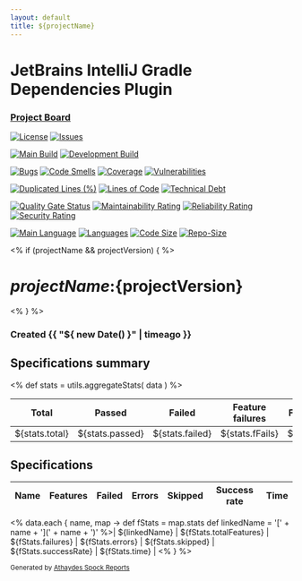 ```yaml
---
layout: default
title: ${projectName}
---
```

# JetBrains IntelliJ Gradle Dependencies Plugin

### [Project Board][project-url]

[//]: # ([![Release][release-image]][release-url])

[![License][license-image]][license-url]
[![Issues][issues-image]][issues-url]

[//]: # ([![ReleaseMain Build][release-build-image]][release-url])
[![Main Build][main-build-image]][main-url]
[![Development Build][development-build-image]][development-url]

[![Bugs](https://sonarcloud.io/api/project_badges/measure?project=gregoranders_idea-gradle-dependencies&metric=bugs)][sonarcloud-url]
[![Code Smells](https://sonarcloud.io/api/project_badges/measure?project=gregoranders_idea-gradle-dependencies&metric=code_smells)][sonarcloud-url]
[![Coverage](https://sonarcloud.io/api/project_badges/measure?project=gregoranders_idea-gradle-dependencies&metric=coverage)][sonarcloud-url]
[![Vulnerabilities](https://sonarcloud.io/api/project_badges/measure?project=gregoranders_idea-gradle-dependencies&metric=vulnerabilities)][sonarcloud-url]

[![Duplicated Lines (%)](https://sonarcloud.io/api/project_badges/measure?project=gregoranders_idea-gradle-dependencies&metric=duplicated_lines_density)][sonarcloud-url]
[![Lines of Code](https://sonarcloud.io/api/project_badges/measure?project=gregoranders_idea-gradle-dependencies&metric=ncloc)][sonarcloud-url]
[![Technical Debt](https://sonarcloud.io/api/project_badges/measure?project=gregoranders_idea-gradle-dependencies&metric=sqale_index)][sonarcloud-url]

[![Quality Gate Status](https://sonarcloud.io/api/project_badges/measure?project=gregoranders_idea-gradle-dependencies&metric=alert_status)][sonarcloud-url]
[![Maintainability Rating](https://sonarcloud.io/api/project_badges/measure?project=gregoranders_idea-gradle-dependencies&metric=sqale_rating)][sonarcloud-url]
[![Reliability Rating](https://sonarcloud.io/api/project_badges/measure?project=gregoranders_idea-gradle-dependencies&metric=reliability_rating)][sonarcloud-url]
[![Security Rating](https://sonarcloud.io/api/project_badges/measure?project=gregoranders_idea-gradle-dependencies&metric=security_rating)][sonarcloud-url]

[![Main Language][language-image]][code-metric-url] [![Languages][languages-image]][code-metric-url] [![Code Size][code-size-image]][code-metric-url] [![Repo-Size][repo-size-image]][code-metric-url]

<% if (projectName && projectVersion) { %>
# ${projectName}:${projectVersion}
<% } %>

### Created {{ "${ new Date() }" | timeago }}

## Specifications summary
<% def stats = utils.aggregateStats( data ) %>

| Total          | Passed          | Failed          | Feature failures | Feature errors   | Success rate        | Total time (ms) |
|----------------|-----------------|-----------------|------------------|------------------|---------------------|-----------------|
| ${stats.total} | ${stats.passed} | ${stats.failed} | ${stats.fFails}  | ${stats.fErrors} | ${stats.successRate}| ${stats.time}   |

## Specifications

|Name  | Features | Failed | Errors | Skipped | Success rate | Time |
|------|----------|--------|--------|---------|--------------|------|
<% data.each { name, map ->
  def fStats = map.stats
  def linkedName = '[' + name + '](' + name + ')'
%>| ${linkedName} | ${fStats.totalFeatures} | ${fStats.failures} | ${fStats.errors} | ${fStats.skipped} | ${fStats.successRate} | ${fStats.time} |
<% } %>

<small>Generated by <a href="<%out << com.athaydes.spockframework.report.SpockReportExtension.PROJECT_URL%>">Athaydes Spock Reports</a></small>

[project-url]: https://github.com/gregoranders/idea-gradle-dependencies/projects/1
[release-url]: https://github.com/gregoranders/idea-gradle-dependencies/releases
[main-url]: https://github.com/gregoranders/idea-gradle-dependencies/tree/main
[development-url]: https://github.com/gregoranders/idea-gradle-dependencies/tree/development
[code-metric-url]: https://github.com/gregoranders/idea-gradle-dependencies/search?l=JAVA
[license-url]: https://github.com/gregoranders/idea-gradle-dependencies/blob/main/LICENSE
[license-image]: https://img.shields.io/github/license/gregoranders/idea-gradle-dependencies.svg
[issues-url]: https://github.com/gregoranders/idea-gradle-dependencies/issues
[issues-image]: https://img.shields.io/github/issues-raw/gregoranders/idea-gradle-dependencies.svg
[release-image]: https://img.shields.io/github/release/gregoranders/idea-gradle-dependencies
[release-build-image]: https://github.com/gregoranders/idea-gradle-dependencies/workflows/Release%20CI/badge.svg
[main-build-image]: https://github.com/gregoranders/idea-gradle-dependencies/workflows/Main%20CI/badge.svg
[development-build-image]: https://github.com/gregoranders/idea-gradle-dependencies/workflows/Development%20CI/badge.svg
[language-image]: https://img.shields.io/github/languages/top/gregoranders/idea-gradle-dependencies
[languages-image]: https://img.shields.io/github/languages/count/gregoranders/idea-gradle-dependencies
[code-size-image]: https://img.shields.io/github/languages/code-size/gregoranders/idea-gradle-dependencies
[repo-size-image]: https://img.shields.io/github/repo-size/gregoranders/idea-gradle-dependencies
[sonarcloud-url]: https://sonarcloud.io/summary/new_code?id=gregoranders_idea-gradle-dependencies
[spock-url]: https://spockframework.org
